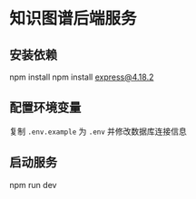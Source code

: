 # 知识图谱后端服务

## 安装依赖
npm install
npm install express@4.18.2

## 配置环境变量
复制 `.env.example` 为 `.env` 并修改数据库连接信息

## 启动服务
npm run dev